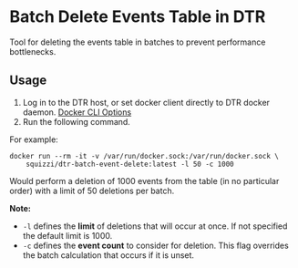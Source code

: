 # Batch Delete Events Table in DTR
Tool for deleting the events table in batches to prevent performance
bottlenecks.

## Usage
1. Log in to the DTR host, or set docker client directly to DTR docker daemon. [Docker CLI Options](https://docs.docker.com/engine/reference/commandline/cli/)
2. Run the following command.

For example:

```
docker run --rm -it -v /var/run/docker.sock:/var/run/docker.sock \
    squizzi/dtr-batch-event-delete:latest -l 50 -c 1000
```

Would perform a deletion of 1000 events from the table (in no particular order)
with a limit of 50 deletions per batch.

**Note:** 
* `-l` defines the **limit** of deletions that will occur at once.  If not specified the default limit is 1000.
* `-c` defines the **event count** to consider for deletion.  This flag overrides the batch calculation that occurs if it is unset.
